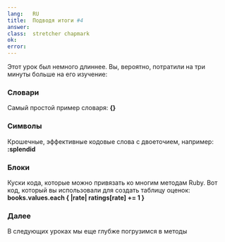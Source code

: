 ```yaml
---
lang:   RU
title:  Подводя итоги #4
answer: 
class:  stretcher chapmark
ok:     
error:  
---
```


Этот урок был немного длиннее. Вы, вероятно, потратили на три минуты больше на его изучение:
### Словари
Самый простой пример словаря: __{}__

### Символы
Крошечные, эффективные кодовые слова с двоеточием, например: __:splendid__

### Блоки
Куски кода, которые можно привязать ко многим методам Ruby. Вот код, который вы использовали для
создать таблицу оценок:
    __books.values.each { |rate| ratings[rate] += 1 }__

### Далее
В следующих уроках мы еще глубже погрузимся в методы

